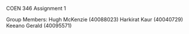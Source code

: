COEN 346 Assignment 1

Group Members:
Hugh McKenzie (40088023)
Harkirat Kaur (40040729)
Keeano Gerald (40095571)
